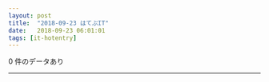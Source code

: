 ```yaml
---
layout: post
title:  "2018-09-23 はてぶIT"
date:   2018-09-23 06:01:01
tags: [it-hotentry]
---
```

0 件のデータあり

<hr>
